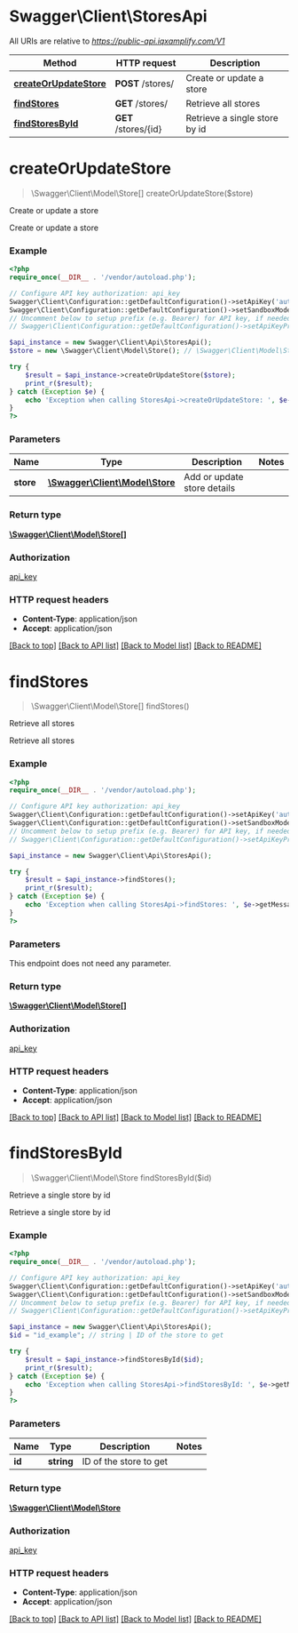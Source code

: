 # Swagger\Client\StoresApi

All URIs are relative to *https://public-api.iqxamplify.com/V1*

Method | HTTP request | Description
------------- | ------------- | -------------
[**createOrUpdateStore**](StoresApi.md#createOrUpdateStore) | **POST** /stores/ | Create or update a store
[**findStores**](StoresApi.md#findStores) | **GET** /stores/ | Retrieve all stores
[**findStoresById**](StoresApi.md#findStoresById) | **GET** /stores/{id} | Retrieve a single store by id


# **createOrUpdateStore**
> \Swagger\Client\Model\Store[] createOrUpdateStore($store)

Create or update a store

Create or update a store

### Example
```php
<?php
require_once(__DIR__ . '/vendor/autoload.php');

// Configure API key authorization: api_key
Swagger\Client\Configuration::getDefaultConfiguration()->setApiKey('authorization', 'YOUR_API_KEY');
Swagger\Client\Configuration::getDefaultConfiguration()->setSandboxMode(true);
// Uncomment below to setup prefix (e.g. Bearer) for API key, if needed
// Swagger\Client\Configuration::getDefaultConfiguration()->setApiKeyPrefix('authorization', 'Bearer');

$api_instance = new Swagger\Client\Api\StoresApi();
$store = new \Swagger\Client\Model\Store(); // \Swagger\Client\Model\Store | Add or update store details

try {
    $result = $api_instance->createOrUpdateStore($store);
    print_r($result);
} catch (Exception $e) {
    echo 'Exception when calling StoresApi->createOrUpdateStore: ', $e->getMessage(), PHP_EOL;
}
?>
```

### Parameters

Name | Type | Description  | Notes
------------- | ------------- | ------------- | -------------
 **store** | [**\Swagger\Client\Model\Store**](../Model/\Swagger\Client\Model\Store.md)| Add or update store details |

### Return type

[**\Swagger\Client\Model\Store[]**](../Model/Store.md)

### Authorization

[api_key](../../README.md#api_key)

### HTTP request headers

 - **Content-Type**: application/json
 - **Accept**: application/json

[[Back to top]](#) [[Back to API list]](../../README.md#documentation-for-api-endpoints) [[Back to Model list]](../../README.md#documentation-for-models) [[Back to README]](../../README.md)

# **findStores**
> \Swagger\Client\Model\Store[] findStores()

Retrieve all stores

Retrieve all stores

### Example
```php
<?php
require_once(__DIR__ . '/vendor/autoload.php');

// Configure API key authorization: api_key
Swagger\Client\Configuration::getDefaultConfiguration()->setApiKey('authorization', 'YOUR_API_KEY');
Swagger\Client\Configuration::getDefaultConfiguration()->setSandboxMode(true);
// Uncomment below to setup prefix (e.g. Bearer) for API key, if needed
// Swagger\Client\Configuration::getDefaultConfiguration()->setApiKeyPrefix('authorization', 'Bearer');

$api_instance = new Swagger\Client\Api\StoresApi();

try {
    $result = $api_instance->findStores();
    print_r($result);
} catch (Exception $e) {
    echo 'Exception when calling StoresApi->findStores: ', $e->getMessage(), PHP_EOL;
}
?>
```

### Parameters
This endpoint does not need any parameter.

### Return type

[**\Swagger\Client\Model\Store[]**](../Model/Store.md)

### Authorization

[api_key](../../README.md#api_key)

### HTTP request headers

 - **Content-Type**: application/json
 - **Accept**: application/json

[[Back to top]](#) [[Back to API list]](../../README.md#documentation-for-api-endpoints) [[Back to Model list]](../../README.md#documentation-for-models) [[Back to README]](../../README.md)

# **findStoresById**
> \Swagger\Client\Model\Store findStoresById($id)

Retrieve a single store by id

Retrieve a single store by id

### Example
```php
<?php
require_once(__DIR__ . '/vendor/autoload.php');

// Configure API key authorization: api_key
Swagger\Client\Configuration::getDefaultConfiguration()->setApiKey('authorization', 'YOUR_API_KEY');
Swagger\Client\Configuration::getDefaultConfiguration()->setSandboxMode(true);
// Uncomment below to setup prefix (e.g. Bearer) for API key, if needed
// Swagger\Client\Configuration::getDefaultConfiguration()->setApiKeyPrefix('authorization', 'Bearer');

$api_instance = new Swagger\Client\Api\StoresApi();
$id = "id_example"; // string | ID of the store to get

try {
    $result = $api_instance->findStoresById($id);
    print_r($result);
} catch (Exception $e) {
    echo 'Exception when calling StoresApi->findStoresById: ', $e->getMessage(), PHP_EOL;
}
?>
```

### Parameters

Name | Type | Description  | Notes
------------- | ------------- | ------------- | -------------
 **id** | **string**| ID of the store to get |

### Return type

[**\Swagger\Client\Model\Store**](../Model/Store.md)

### Authorization

[api_key](../../README.md#api_key)

### HTTP request headers

 - **Content-Type**: application/json
 - **Accept**: application/json

[[Back to top]](#) [[Back to API list]](../../README.md#documentation-for-api-endpoints) [[Back to Model list]](../../README.md#documentation-for-models) [[Back to README]](../../README.md)

